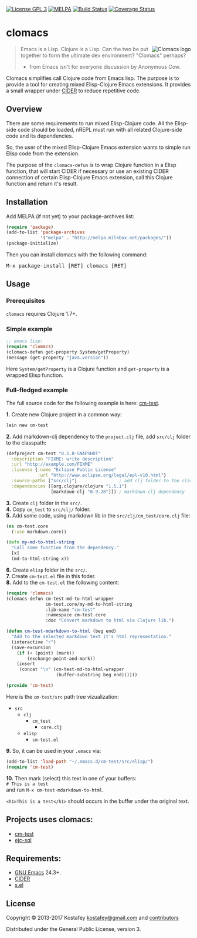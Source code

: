 [![License GPL 3](https://img.shields.io/badge/license-GPL_3-green.svg)](http://www.gnu.org/licenses/gpl-3.0.txt)
[![MELPA](https://melpa.org/packages/clomacs-badge.svg)](https://melpa.org/#/clomacs)
[![Build Status](https://api.travis-ci.org/clojure-emacs/clomacs.svg?branch=master)](https://travis-ci.org/clojure-emacs/clomacs#)
[![Coverage Status](https://coveralls.io/repos/github/clojure-emacs/clomacs/badge.svg?branch=master)](https://coveralls.io/github/clojure-emacs/clomacs?branch=master)

# clomacs

<img src="https://dl.dropboxusercontent.com/u/820526/clomacs.png"
 alt="Clomacs logo" align="right" />

> Emacs is a Lisp. Clojure is a Lisp. Can the two be put together to form the
> ultimate dev environment? "Clomacs" perhaps?
> * from Emacs isn't for everyone discussion by Anonymous Cow.

Clomacs simplifies call Clojure code from Emacs lisp. The purpose is to provide
a tool for creating mixed Elisp-Clojure Emacs extensions. It provides a small
wrapper under [CIDER](https://github.com/clojure-emacs/cider) to reduce
repetitive code.

## Overview

There are some requirements to run mixed Elisp-Clojure code. All the Elisp-side
code should be loaded, nREPL must run with all related Clojure-side code and
its dependencies.

So, the user of the mixed Elisp-Clojure Emacs extension wants to simple run
Elisp code from the extension.

The purpose of the `clomacs-defun` is to wrap Clojure function in a Elisp
function, that will start CIDER if necessary or use an existing CIDER connection of certain
Elisp-Clojure Emacs extension, call this Clojure function and return it's
result.

## Installation

Add MELPA (if not yet) to your package-archives list:

```lisp
(require 'package)
(add-to-list 'package-archives
             '("melpa" . "http://melpa.milkbox.net/packages/"))
(package-initialize)
```

Then you can install clomacs with the following command:

<kbd>M-x package-install [RET] clomacs [RET]</kbd>


## Usage

### Prerequisites

`clomacs` requires Clojure 1.7+.

### Simple example

```lisp
;; emacs lisp:
(require 'clomacs)
(clomacs-defun get-property System/getProperty)
(message (get-property "java.version"))
```

Here `System/getProperty` is a Clojure function and `get-property` is a wrapped
Elisp function.

### Full-fledged example

The full source code for the following example is here:
[cm-test](https://github.com/kostafey/cm-test).

**1.** Create new Clojure project in a common way:

```bash
lein new cm-test
```

**2.** Add markdown-clj dependency to the `project.clj` file, add `src/clj`
  folder to the classpath:

```clojure
(defproject cm-test "0.1.0-SNAPSHOT"
  :description "FIXME: write description"
  :url "http://example.com/FIXME"
  :license {:name "Eclipse Public License"
            :url "http://www.eclipse.org/legal/epl-v10.html"}
  :source-paths ["src/clj"]                ; add clj folder to the classpath
  :dependencies [[org.clojure/clojure "1.5.1"]
                 [markdown-clj "0.9.28"]]) ; markdown-clj dependency
```

**3.** Create `clj` folder in the `src/`.<br/>
**4.** Copy `cm_test` to `src/clj/` folder.<br/>
**5.** Add some code, using markdown lib in the `src/clj/cm_test/core.clj` file:

```Clojure
(ns cm-test.core
  (:use markdown.core))

(defn my-md-to-html-string
  "Call some function from the dependency."
  [x]
  (md-to-html-string x))
```

**6.** Create `elisp` folder in the `src/`.<br/>
**7.** Create `cm-test.el` file in this foder.<br/>
**8.** Add to the `cm-test.el` the following content:

```lisp
(require 'clomacs)
(clomacs-defun cm-test-md-to-html-wrapper
               cm-test.core/my-md-to-html-string
               :lib-name "cm-test"
               :namespace cm-test.core
               :doc "Convert markdown to html via Clojure lib.")

(defun cm-test-mdarkdown-to-html (beg end)
  "Add to the selected markdown text it's html representation."
  (interactive "r")
  (save-excursion
    (if (< (point) (mark))
        (exchange-point-and-mark))
    (insert
     (concat "\n" (cm-test-md-to-html-wrapper
                   (buffer-substring beg end))))))

(provide 'cm-test)
```

Here is the `cm-test/src` path tree vizualization:
* `src`
   * `clj`
      * `cm_test`
         * `core.clj`
   * `elisp`
      * `cm-test.el`

**9.** So, it can be used in your `.emacs` via:

```lisp
(add-to-list 'load-path "~/.emacs.d/cm-test/src/elisp/")
(require 'cm-test)
```

**10.** Then mark (select) this text in one of your buffers: <br>
`# This is a test`<br>
and run `M-x cm-test-mdarkdown-to-html`.

`<h1>This is a test</h1>` should occurs in the buffer under the original text.

## Projects uses clomacs:

* [cm-test](https://github.com/kostafey/cm-test)
* [ejc-sql](https://github.com/kostafey/ejc-sql)

## Requirements:

* [GNU Emacs](http://www.gnu.org/software/emacs/emacs.html) 24.3+.
* [CIDER](https://github.com/clojure-emacs/cider)
* [s.el](https://github.com/magnars/s.el)

## License

Copyright © 2013-2017 Kostafey <kostafey@gmail.com> and
[contributors](https://github.com/clojure-emacs/clomacs/graphs/contributors)

Distributed under the General Public License, version 3.
